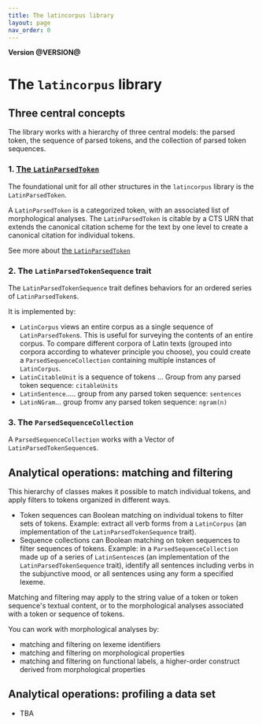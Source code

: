 ```yaml
---
title: The latincorpus library
layout: page
nav_order: 0
---
```




**Version @VERSION@**

# The `latincorpus` library

## Three central concepts

The library works with a hierarchy of three central models:  the parsed token, the sequence of parsed tokens, and the collection of parsed token sequences.

### 1. [The `LatinParsedToken`](./parsedTokens/)

The foundational unit for all other structures in the `latincorpus` library is the `LatinParsedToken`.

A `LatinParsedToken` is a categorized token, with an associated list of morphological analyses.  The  `LatinParsedToken` is citable by a CTS URN that extends the canonical citation scheme for the text by one level to create a canonical citation for individual tokens.

See more about [the `LatinParsedToken`](./parsedTokens/)


### 2. The `LatinParsedTokenSequence` trait


The `LatinParsedTokenSequence` trait defines behaviors for an ordered series of `LatinParsedToken`s.

It is implemented by:

- `LatinCorpus` views an entire corpus as a single sequence of `LatinParsedToken`s.  This is useful for surveying the contents of an entire corpus.  To compare different corpora of Latin texts (grouped into corpora according to whatever principle you choose), you could create a `ParsedSequenceCollection` containing multiple instances of `LatinCorpus`.
- `LatinCitableUnit` is a sequence of tokens ...
Group from any parsed token sequence: `citableUnits`
- `LatinSentence`..... group from any parsed token sequence: `sentences`
- `LatinNGram`... group fromv any parsed token sequence: `ngram(n)`



### 3. The `ParsedSequenceCollection`

A `ParsedSequenceCollection` works with a Vector of `LatinParsedTokenSequence`s.


## Analytical operations: matching and filtering

This hierarchy of classes makes it possible to match individual tokens, and apply filters to tokens organized in different ways.

-  Token sequences can Boolean matching on individual tokens to filter sets of tokens.  Example: extract all verb forms from a `LatinCorpus` (an implementation of the `LatinParsedTokenSequence` trait).
- Sequence collections can Boolean matching on token sequences  to filter sequences of tokens.  Example:  in a `ParsedSequenceCollection` made up of a series of `LatinSentence`s (an implementation of the `LatinParsedTokenSequence` trait), identify all sentences including verbs in the subjunctive mood, or all sentences using any form a specified lexeme.

Matching and filtering may apply to the string value of a token or token sequence's textual content, or to the morphological analyses associated with a token or sequence of tokens.

You can work with morphological analyses by:

- matching and filtering on lexeme identifiers
- matching and filtering on morphological properties
- matching and filtering on functional labels, a higher-order construct derived from morphological properties

## Analytical operations: profiling a data set

- TBA

